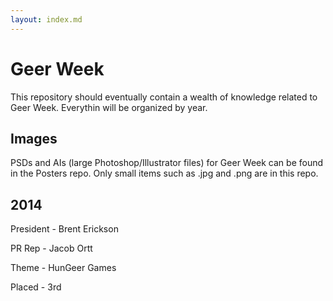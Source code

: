 ```yaml
---
layout: index.md
---
```

Geer Week
=========
This repository should eventually contain a wealth of knowledge related to Geer
Week. Everythin will be organized by year.

Images
------
PSDs and AIs (large Photoshop/Illustrator files) for Geer Week can be found in
the Posters repo. Only small items such as .jpg and .png are in this repo.

2014
----
President - Brent Erickson

PR Rep - Jacob Ortt

Theme - HunGeer Games

Placed - 3rd 

